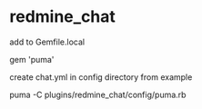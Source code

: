 # redmine_chat

add to Gemfile.local

gem 'puma'

create chat.yml in config directory from example


puma -C plugins/redmine_chat/config/puma.rb

